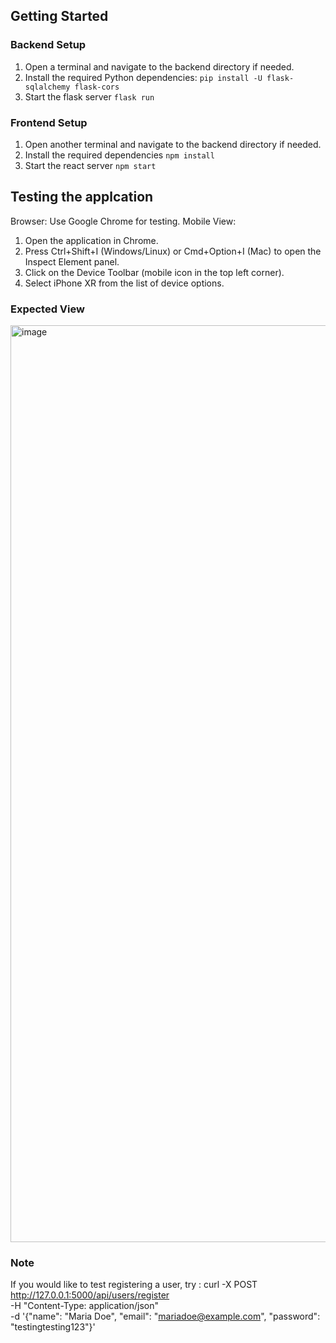 ## Getting Started

### Backend Setup
1. Open a terminal and navigate to the backend directory if needed.
2. Install the required Python dependencies: `pip install -U flask-sqlalchemy flask-cors`
3. Start the flask server `flask run`

### Frontend Setup
1. Open another terminal and navigate to the backend directory if needed.
2. Install the required dependencies `npm install`
3. Start the react server `npm start`

## Testing the applcation
Browser: Use Google Chrome for testing.
Mobile View:
1. Open the application in Chrome.
2. Press Ctrl+Shift+I (Windows/Linux) or Cmd+Option+I (Mac) to open the Inspect Element panel.
3. Click on the Device Toolbar (mobile icon in the top left corner).
4. Select iPhone XR from the list of device options.

### Expected View
<img width="1467" alt="image" src="https://github.com/user-attachments/assets/105b3e07-edbe-4d64-848f-b4ccce6ad6e5" />

### Note
If you would like to test registering a user, try :
    curl -X POST http://127.0.0.1:5000/api/users/register \
    -H "Content-Type: application/json" \
    -d '{"name": "Maria Doe", "email": "mariadoe@example.com", "password": "testingtesting123"}' 

